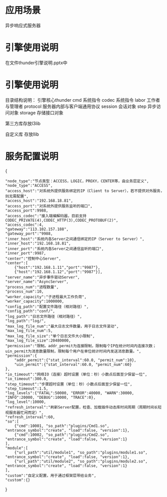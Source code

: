 # 应用场景
异步响应式服务器

#  引擎使用说明 #
在文件thunder引擎说明.pptx中
#  引擎使用说明 #
目录结构说明：
引擎核心thunder
cmd 系统指令
codec 系统指令
labor 工作者与管理者
protocol 服务器内部与客户端通用协议
session 会话对象
step 异步访问对象
storage 存储接口对象

第三方库存放l3lib

自定义库 存放llib

# 服务配置说明 #
{

    "node_type":"节点类型：ACCESS，LOGIC，PROXY，CENTER等，由业务层定义",
    "node_type":"ACCESS",
    "access_host":"对系统外提供服务绑定的IP（Client to Server），若不提供对外服务，则无需配置",
    "access_host":"192.168.18.81",
    "access_port":"对系统外提供服务监听的端口",
    "access_port":9988,
    "access_codec":"接入端编解码器，目前支持CODEC_PRIVATE(4),CODEC_HTTP(3),CODEC_PROTOBUF(2)",
    "access_codec":4,
    "gateway":"113.102.157.188",
    "gateway_port":"9988,
    "inner_host":"系统内各Server之间通信绑定的IP（Server to Server）",
    "inner_host":"192.168.18.81",
    "inner_port":"系统内各Server之间通信监听的端口",
    "inner_port":9987,
    "center":"控制中心Server",
    "center":[
        {"host":"192.168.1.11","port":"9987"},
        {"host":"192.168.1.12","port":"9987"}],
    "server_name":"异步事件驱动Server",
    "server_name":"AsyncServer",
    "process_num":"进程数量",
    "process_num":10,
    "worker_capacity":"子进程最大工作负荷",
    "worker_capacity":1000000,
    "config_path":"配置文件路径（相对路径）",
    "config_path":"conf/",
    "log_path":"日志文件路径（相对路径）",
    "log_path":"log/",
    "max_log_file_num":"最大日志文件数量，用于日志文件滚动",
    "max_log_file_num":5,
    "max_log_file_size":"单个日志文件大小限制",
    "max_log_file_size":20480000,
    "permission":"限制。addr_permit为连接限制，限制每个IP在统计时间内连接次数；uin_permit为消息数量限制，限制每个用户在单位统计时间内发送消息数量。",
    "permission":{
        "addr_permit":{"stat_interval":60.0, "permit_num":10},
        "uin_permit":{"stat_interval":60.0, "permit_num":60}
    },
    "io_timeout":"网络IO（连接）超时设置（单位：秒）小数点后面至少保留一位",
    "io_timeout":300.0,
    "step_timeout":"步骤超时设置（单位：秒）小数点后面至少保留一位",
    "step_timeout":1.5,
    "log_levels":{"FATAL":50000, "ERROR":40000, "WARN":30000, "INFO":20000, "DEBUG":10000, "TRACE":0},
    "log_level":10000,
    "refresh_interval":"刷新Server配置，检查、加载插件动态库时间周期（周期时间长短视服务器忙闲而定）",
    "refresh_interval":60,
    "so":[
        {"cmd":10001, "so_path":"plugins/Cmd1.so", "entrance_symbol":"create", "load":false, "version":1},
        {"cmd":10002, "so_path":"plugins/Cmd2.so", "entrance_symbol":"create", "load":false, "version":1}
    ],
    "module":[
        {"url_path":"util/module1", "so_path":"plugins/module1.so", "entrance_symbol":"create", "load":false, "version":1},
        {"url_path":"util/module2", "so_path":"plugins/module2.so", "entrance_symbol":"create", "load":false, "version":1}
    ],
    "custom":"自定义配置，用于通过框架层带给业务",
    "custom":{}

}